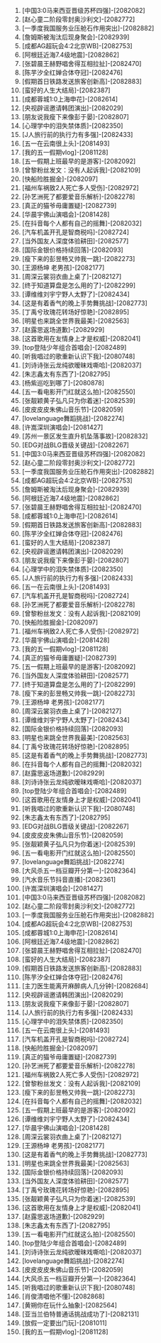 
1. [中国3:0马来西亚晋级苏杯四强]-[2082082]
1. [赵心童二阶段零封奥沙利文]-[2082772]
1. [一季度我国服务业压舱石作用突出]-[2082882]
1. [詹姆斯被淘汰后现身聚会]-[2082939]
1. [成都AG超玩会4:2北京WB]-[2082753]
1. [阿根廷近海7.4级地震]-[2082862]
1. [张碧晨王赫野唱舍得互相拉扯]-[2082470]
1. [陈芋汐全红婵合体夺冠]-[2082476]
1. [假期首日铁路发送旅客创新高]-[2082883]
1. [蛮好的人生大结局]-[2082387]
1. [成都蓉城1:0上海申花]-[2082614]
1. [央视辟谣邀请韩团演出]-[2082029]
1. [朋友说我瘦下来像彭于晏]-[2082807]
1. [心理学中的泪失禁体质]-[2082350]
1. [J人旅行前的执行力有多强]-[2082433]
1. [五一在云南很上头]-[2081493]
1. [我的五一假期vlog]-[2081128]
1. [五一假期上班最早的是游客]-[2082092]
1. [曾黎粉丝发文：没有人起诉我]-[2082109]
1. [快船险胜掘金]-[2082097]
1. [福州车祸致2人死亡多人受伤]-[2082972]
1. [孙艺洲死了都要爱音乐解析]-[2082278]
1. [真正的猫爷毋庸置疑]-[2082739]
1. [华晨宇佛山演唱会]-[2081428]
1. [在抖音每个人都有自己的摇舞]-[2082032]
1. [汽车机盖开孔是智商税吗]-[2082724]
1. [当外国友人深度体验耕田]-[2082577]
1. [国际金银价格持续回落]-[2082093]
1. [瘦下来的彭昱畅又帅我一跳]-[2082273]
1. [王源杨坤 老男孩]-[2082177]
1. [周深云裳羽衣曲上桌了]-[2082127]
1. [终于知道算盘是怎么用的了]-[2082299]
1. [谭维维刘宇宁野人太野了]-[2082434]
1. [这是有着香气的晚上手势舞挑战]-[2082773]
1. [丁禹兮玫瑰花转场好惊艳]-[2082895]
1. [明星也来跳全世界我最美]-[2082563]
1. [赵露思返场道歉]-[2082929]
1. [这首歌用在友情身上才是权威]-[2082041]
1. [top登陆少年组合首唱会]-[2082489]
1. [听我唱过的歌重新认识下我]-[2080748]
1. [刘诗诗张云龙纯欲暧昧戏嘶哈]-[2082037]
1. [朱志鑫太有东西了]-[2082795]
1. [杨紫巡吃到哪了]-[2080878]
1. [五一看电影开门红就这么拍]-[2082550]
1. [张靓颖黄子弘凡只为你着迷]-[2082539]
1. [皮皮皮皮朱佛山音乐节]-[2082059]
1. [lovelanguage舞蹈挑战]-[2082274]
1. [许嵩深圳演唱会]-[2081427]
1. [苏州一景区发生直升机坠落事故]-[2082832]
1. [EDG对战BLG晋级关键战]-[2082267]
1. [中国3:0马来西亚晋级苏杯四强]-[2082082]
1. [赵心童二阶段零封奥沙利文]-[2082772]
1. [一季度我国服务业压舱石作用突出]-[2082882]
1. [成都AG超玩会4:2北京WB]-[2082753]
1. [詹姆斯被淘汰后现身聚会]-[2082939]
1. [阿根廷近海7.4级地震]-[2082862]
1. [张碧晨王赫野唱舍得互相拉扯]-[2082470]
1. [成都蓉城1:0上海申花]-[2082614]
1. [假期首日铁路发送旅客创新高]-[2082883]
1. [陈芋汐全红婵合体夺冠]-[2082476]
1. [蛮好的人生大结局]-[2082387]
1. [央视辟谣邀请韩团演出]-[2082029]
1. [朋友说我瘦下来像彭于晏]-[2082807]
1. [心理学中的泪失禁体质]-[2082350]
1. [J人旅行前的执行力有多强]-[2082433]
1. [五一在云南很上头]-[2081493]
1. [汽车机盖开孔是智商税吗]-[2082724]
1. [孙艺洲死了都要爱音乐解析]-[2082278]
1. [曾黎粉丝发文：没有人起诉我]-[2082109]
1. [快船险胜掘金]-[2082097]
1. [福州车祸致2人死亡多人受伤]-[2082972]
1. [华晨宇佛山演唱会]-[2081428]
1. [我的五一假期vlog]-[2081128]
1. [真正的猫爷毋庸置疑]-[2082739]
1. [五一假期上班最早的是游客]-[2082092]
1. [当外国友人深度体验耕田]-[2082577]
1. [终于知道算盘是怎么用的了]-[2082299]
1. [瘦下来的彭昱畅又帅我一跳]-[2082273]
1. [王源杨坤 老男孩]-[2082177]
1. [周深云裳羽衣曲上桌了]-[2082127]
1. [谭维维刘宇宁野人太野了]-[2082434]
1. [国际金银价格持续回落]-[2082093]
1. [明星也来跳全世界我最美]-[2082563]
1. [丁禹兮玫瑰花转场好惊艳]-[2082895]
1. [这是有着香气的晚上手势舞挑战]-[2082773]
1. [在抖音每个人都有自己的摇舞]-[2082032]
1. [赵露思返场道歉]-[2082929]
1. [刘诗诗张云龙纯欲暧昧戏嘶哈]-[2082037]
1. [top登陆少年组合首唱会]-[2082489]
1. [这首歌用在友情身上才是权威]-[2082041]
1. [听我唱过的歌重新认识下我]-[2080748]
1. [朱志鑫太有东西了]-[2082795]
1. [EDG对战BLG晋级关键战]-[2082267]
1. [皮皮皮皮朱佛山音乐节]-[2082059]
1. [张靓颖黄子弘凡只为你着迷]-[2082539]
1. [五一看电影开门红就这么拍]-[2082550]
1. [lovelanguage舞蹈挑战]-[2082274]
1. [大风杀五一档豆瓣开分第一]-[2082364]
1. [汽水音乐节抖音直播]-[2082361]
1. [许嵩深圳演唱会]-[2081427]
1. [中国3:0马来西亚晋级苏杯四强]-[2082082]
1. [赵心童二阶段零封奥沙利文]-[2082772]
1. [一季度我国服务业压舱石作用突出]-[2082882]
1. [成都AG超玩会4:2北京WB]-[2082753]
1. [成都蓉城1:0上海申花]-[2082614]
1. [阿根廷近海7.4级地震]-[2082862]
1. [张碧晨王赫野唱舍得互相拉扯]-[2082470]
1. [蛮好的人生大结局]-[2082387]
1. [假期首日铁路发送旅客创新高]-[2082883]
1. [陈芋汐全红婵合体夺冠]-[2082476]
1. [主刀医生能离开麻醉病人几分钟]-[2082684]
1. [央视辟谣邀请韩团演出]-[2082029]
1. [朋友说我瘦下来像彭于晏]-[2082807]
1. [J人旅行前的执行力有多强]-[2082433]
1. [心理学中的泪失禁体质]-[2082350]
1. [五一在云南很上头]-[2081493]
1. [汽车机盖开孔是智商税吗]-[2082724]
1. [快船险胜掘金]-[2082097]
1. [真正的猫爷毋庸置疑]-[2082739]
1. [孙艺洲死了都要爱音乐解析]-[2082278]
1. [福州车祸致2人死亡多人受伤]-[2082972]
1. [曾黎粉丝发文：没有人起诉我]-[2082109]
1. [瘦下来的彭昱畅又帅我一跳]-[2082273]
1. [在抖音每个人都有自己的摇舞]-[2082032]
1. [五一假期上班最早的是游客]-[2082092]
1. [谭维维刘宇宁野人太野了]-[2082434]
1. [华晨宇佛山演唱会]-[2081428]
1. [周深云裳羽衣曲上桌了]-[2082127]
1. [王源杨坤 老男孩]-[2082177]
1. [这是有着香气的晚上手势舞挑战]-[2082773]
1. [明星也来跳全世界我最美]-[2082563]
1. [国际金银价格持续回落]-[2082093]
1. [当外国友人深度体验耕田]-[2082577]
1. [丁禹兮玫瑰花转场好惊艳]-[2082895]
1. [张靓颖黄子弘凡只为你着迷]-[2082539]
1. [这首歌用在友情身上才是权威]-[2082041]
1. [赵露思返场道歉]-[2082929]
1. [朱志鑫太有东西了]-[2082795]
1. [五一看电影开门红就这么拍]-[2082550]
1. [top登陆少年组合首唱会]-[2082489]
1. [刘诗诗张云龙纯欲暧昧戏嘶哈]-[2082037]
1. [lovelanguage舞蹈挑战]-[2082274]
1. [皮皮皮皮朱佛山音乐节]-[2082059]
1. [大风杀五一档豆瓣开分第一]-[2082364]
1. [听我唱过的歌重新认识下我]-[2080748]
1. [肖俊清唱他不懂]-[2082868]
1. [黄朔你在玩什么抽象]-[2082564]
1. [亚当兰伯特普通话挑战成功了]-[2082131]
1. [放假一定要出门玩]-[2081011]
1. [我的五一假期vlog]-[2081128]